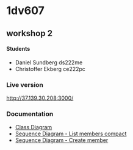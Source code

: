 # 1dv607
## workshop 2

#### Students
* Daniel Sundberg ds222me
* Christoffer Ekberg ce222pc

### Live version
http://37.139.30.208:3000/

### Documentation
* [Class Diagram](/documentation/class-diagram.png)
* [Sequence Diagram - List members compact](/documentation/ssd-list-members-compact.png)
* [Sequence Diagram - Create member](/documentation/SSD-create-member.png)
